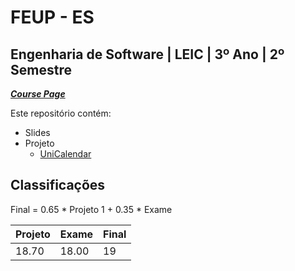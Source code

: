 # FEUP - ES

## Engenharia de Software | LEIC | 3º Ano | 2º Semestre


[***Course Page***](https://sigarra.up.pt/feup/pt/ucurr_geral.ficha_uc_view?pv_ocorrencia_id=484425)


Este repositório contém:
- Slides
- Projeto
   - [UniCalendar](./UniCalendar)

## Classificações

Final = 0.65 * Projeto 1 + 0.35 * Exame

| Projeto | Exame | Final
|---|---|---
| 18.70 | 18.00 | 19
